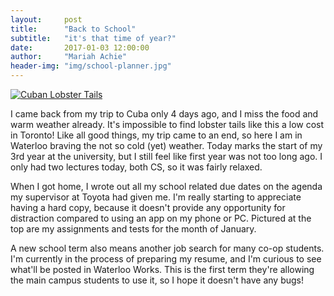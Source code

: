 ```yaml
---
layout:     post
title:      "Back to School"
subtitle:   "it's that time of year?"
date:       2017-01-03 12:00:00
author:     "Mariah Achie"
header-img: "img/school-planner.jpg"
---
```


<a href="#">
  <img src="{{ site.baseurl }}/img/lobster-tails.jpg" alt="Cuban Lobster Tails"/>
</a>

<p>I came back from my trip to Cuba only 4 days ago, and I miss the food and warm weather already. It's impossible to find lobster tails like this a low cost in Toronto! Like all good things, my trip came to an end, so here I am in Waterloo braving the not so cold (yet) weather. Today marks the start of my 3rd year at the university, but I still feel like first year was not too long ago. I only had two lectures today, both CS, so it was fairly relaxed.</p>

<p>When I got home, I wrote out all my school related due dates on the agenda my supervisor at Toyota had given me. I'm really starting to appreciate having a hard copy, because it doesn't provide any opportunity for distraction compared to using an app on my phone or PC. Pictured at the top are my assignments and tests for the month of January.</p>

<p>A new school term also means another job search for many co-op students. I'm currently in the process of preparing my resume, and I'm curious to see what'll be posted in Waterloo Works. This is the first term they're allowing the main campus students to use it, so I hope it doesn't have any bugs!</p>
